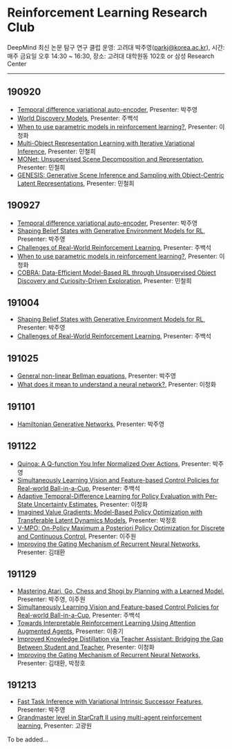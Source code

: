 ﻿# Reinforcement Learning Research Club

DeepMind 최신 논문 탐구 연구 클럽 
운영: 고려대 박주영(parkj@korea.ac.kr), 시간: 매주 금요일 오후 14:30 ~ 16:30, 장소: 고려대 대학원동 102호 or 삼성 Research Center 
* * *
## 190920
* [Temporal difference variational auto-encoder](https://arxiv.org/pdf/1806.03107.pdf), Presenter: 박주영
* [World Discovery Models](https://arxiv.org/pdf/1902.07685.pdf), Presenter: 주백석
* [When to use parametric models in reinforcement learning?](https://arxiv.org/pdf/1906.05243.pdf), Presenter: 이청화
* [Multi-Object Representation Learning with Iterative Variational Inference](http://proceedings.mlr.press/v97/greff19a/greff19a.pdf), Presenter: 민철희
* [MONet: Unsupervised Scene Decomposition and Representation](https://arxiv.org/pdf/1901.11390.pdf), Presenter: 민철희
* [GENESIS: Generative Scene Inference and Sampling with Object-Centric Latent Representations](https://arxiv.org/pdf/1907.13052.pdf), Presenter: 민철희

## 190927
* [Temporal difference variational auto-encoder](https://arxiv.org/pdf/1806.03107.pdf), Presenter: 박주영
* [Shaping Belief States with Generative Environment Models for RL](https://arxiv.org/pdf/1906.09237.pdf), Presenter: 박주영
* [Challenges of Real-World Reinforcement Learning](https://arxiv.org/pdf/1904.12901.pdf), Presenter: 주백석
* [When to use parametric models in reinforcement learning?](https://arxiv.org/pdf/1906.05243.pdf), Presenter: 이청화
* [COBRA: Data-Efficient Model-Based RL through Unsupervised Object Discovery and Curiosity-Driven Exploration](https://arxiv.org/pdf/1905.09275.pdf), Presenter: 민철희

## 191004
* [Shaping Belief States with Generative Environment Models for RL](https://arxiv.org/pdf/1906.09237.pdf), Presenter: 박주영
* [Challenges of Real-World Reinforcement Learning](https://arxiv.org/pdf/1904.12901.pdf), Presenter: 주백석

## 191025
* [General non-linear Bellman equations](https://arxiv.org/pdf/1907.03687v1.pdf), Presenter: 박주영
* [What does it mean to understand a neural network?](https://arxiv.org/pdf/1907.06374.pdf), Presenter: 이청화

## 191101
* [Hamiltonian Generative Networks](https://arxiv.org/pdf/1909.13789.pdf), Presenter: 박주영

## 191122
* [Quinoa: A Q-function You Infer Normalized Over Actions](https://arxiv.org/pdf/1911.01831.pdf), Presenter: 박주영
* [Simultaneously Learning Vision and Feature-based Control Policies for Real-world Ball-in-a-Cup](https://arxiv.org/pdf/1902.04706.pdf), Presenter: 주백석
* [Adaptive Temporal-Difference Learning for Policy Evaluation with Per-State Uncertainty Estimates](https://arxiv.org/pdf/1906.07987.pdf), Presenter: 이청화
* [Imagined Value Gradients: Model-Based Policy Optimization with Transferable Latent Dynamics Models](https://arxiv.org/pdf/1910.04142.pdf), Presenter: 박정호
* [V-MPO: On-Policy Maximum a Posteriori Policy Optimization for Discrete and Continuous Control](https://arxiv.org/pdf/1909.12238.pdf), Presenter: 이주원
* [Improving the Gating Mechanism of Recurrent Neural Networks](https://arxiv.org/pdf/1910.09890.pdf), Presenter: 김태환

## 191129
* [Mastering Atari, Go, Chess and Shogi by Planning with a Learned Model](https://arxiv.org/pdf/1911.08265.pdf), Presenter: 박주영, 이주원
* [Simultaneously Learning Vision and Feature-based Control Policies for Real-world Ball-in-a-Cup](https://arxiv.org/pdf/1902.04706.pdf), Presenter: 주백석
* [Towards Interpretable Reinforcement Learning Using Attention Augmented Agents](https://arxiv.org/pdf/1906.02500v1.pdf), Presenter: 이충기
* [Improved Knowledge Distillation via Teacher Assistant: Bridging the Gap Between Student and Teacher](https://arxiv.org/pdf/1902.03393v1.pdf), Presenter: 이청화
* [Improving the Gating Mechanism of Recurrent Neural Networks](https://arxiv.org/pdf/1910.09890.pdf), Presenter: 김태환, 박정호

## 191213
* [Fast Task Inference with Variational Intrinsic Successor Features](https://arxiv.org/pdf/1906.05030v1.pdf), Presenter: 박주영
* [Grandmaster level in StarCraft II using multi-agent reinforcement learning](https://www.nature.com/articles/s41586-019-1724-z), Presenter: 고광원
<!--
* [Generalization of Reinforcement Learners with Working and Episodic Memory](https://arxiv.org/pdf/1910.13406.pdf), Presenter: 박정호
* [Multiagent Evaluation under Incomplete Information](https://arxiv.org/pdf/1909.09849.pdf), Presenter: 이주원
* [Positive-Unlabeled Reward Learning](https://arxiv.org/pdf/1911.00459.pdf), Presenter: 김태환
-->

To be added...
